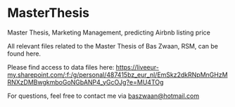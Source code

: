 # MasterThesis
Master Thesis, Marketing Management, predicting Airbnb listing price

All relevant files related to the Master Thesis of Bas Zwaan, RSM, can be found here.

Please find access to data files here: https://liveeur-my.sharepoint.com/:f:/g/personal/487415bz_eur_nl/EmSkz2dkRNpMnGHzMRNXzDMBwgkmboGoNGbANP4_yGcOJg?e=MU4TOg

For questions, feel free to contact me via baszwaan@hotmail.com
